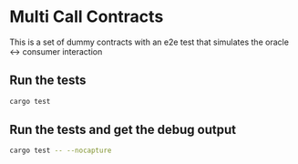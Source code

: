 # Multi Call Contracts

This is a set of dummy contracts with an e2e test that simulates the oracle <-> consumer interaction

## Run the tests

```bash
cargo test
```


## Run the tests and get the debug output

```bash
cargo test -- --nocapture
```